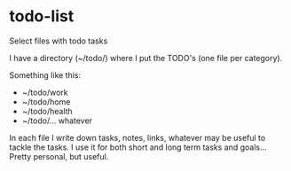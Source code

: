 # todo-list
Select files with todo tasks

I have a directory (~/todo/) where I put the TODO's (one file per category).

Something like this:

* ~/todo/work
* ~/todo/home
* ~/todo/health
* ~/todo/... whatever

In each file I write down tasks, notes, links, whatever may be useful to tackle the tasks.
I use it for both short and long term tasks and goals...
Pretty personal, but useful.

